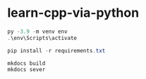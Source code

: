 # learn-cpp-via-python

```powershell
py -3.9 -m venv env
.\env\Scripts\activate

pip install -r requirements.txt

mkdocs build
mkdocs sever
```